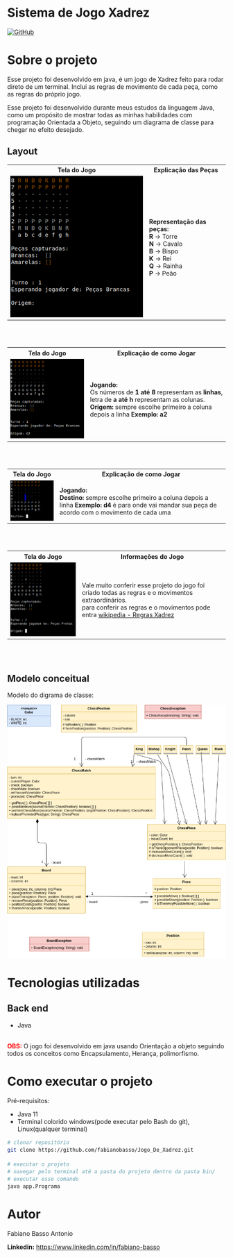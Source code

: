 # Sistema de Jogo  Xadrez
[![GitHub](https://img.shields.io/github/license/fabianobasso/Jogo_De_Xadrez)](https://github.com/fabianobasso/Jogo_De_Xadrez/blob/master/LICENSE) 

# Sobre o projeto
Esse projeto foi desenvolvido em java, é um jogo de Xadrez feito para rodar direto de um terminal. Inclui as regras de movimento de cada peça, como as regras do próprio jogo.

Esse projeto foi desenvolvido durante meus estudos da linguagem Java, como um propósito de mostrar todas as minhas habilidades com programação Orientada a Objeto, seguindo um diagrama de classe para chegar no efeito desejado.


## Layout 

<table>
    <tr>
        <th>Tela do Jogo</th>
        <th>Explicação das Peças</th>
    </tr>
    <tr>
        <td><img src="https://github.com/fabianobasso/assets/blob/master/img/JogoXadrez/Jogo.png"></td>
        <td><b>Representação das peças:</b>
            <br>
            <b>R</b> -> Torre
            <br>
            <b>N</b> -> Cavalo
            <br>
            <b>B</b> -> Bispo
            <br>
            <b>K</b> -> Rei
            <br>
            <b>Q</b> -> Rainha
            <br>
            <b>P</b> -> Peão    
        </td>
    </tr>
</table>
<br>
<br>

<table>
    <tr>
        <th>Tela do Jogo</th>
        <th>Explicação de como Jogar</th>
    </tr>
    <tr>
        <td><img src="https://github.com/fabianobasso/assets/blob/master/img/JogoXadrez/Jogando1.png"></td>
        <td><b>Jogando: </b>
            <br>
            Os números de <b>1 até 8</b> representam as <b>linhas</b>, letra de <b>a até h</b> representam as colunas. <br>
            <b>Origem: </b> sempre escolhe primeiro a coluna depois a linha <b>Exemplo: a2<b>
        </td>
    </tr>
</table>
<br>
<br>

<table>
    <tr>
        <th>Tela do Jogo</th>
        <th>Explicação de como Jogar</th>
    </tr>
    <tr>
        <td><img src="https://github.com/fabianobasso/assets/blob/master/img/JogoXadrez/Jogando2.png"></td>
        <td><b>Jogando: </b>
            <br>
            <b>Destino: </b> sempre escolhe primeiro a coluna depois a linha <b>Exemplo: d4</b> é para onde vai mandar sua peça de acordo com o movimento de cada uma
        </td>
    </tr>
</table>
<br>
<br>

<table>
    <tr>
        <th>Tela do Jogo</th>
        <th>Informações do Jogo</th>
    </tr>
    <tr>
        <td><img src="https://github.com/fabianobasso/assets/blob/master/img/JogoXadrez/Jogando3.png"></td>
        <td>Vale muito conferir esse projeto do jogo foi criado todas as regras e o movimentos extraordinários.
        <br>
        para conferir as regras e o movimentos pode entra <a href="https://pt.wikipedia.org/wiki/Leis_do_xadrez">wikipedia - Regras Xadrez</a>
        </td>
    </tr>
</table>
<br>
<br>

## Modelo conceitual
Modelo do digrama de classe:


![Modelo Conceitual](https://github.com/fabianobasso/assets/blob/master/img/ModelosConceitual/SistemaJogoXadrez.png)


# Tecnologias utilizadas

## Back end
- Java
<br>
<b style="color: red;">OBS:</b> O jogo foi desenvolvido em java usando Orientação a objeto seguindo todos os conceitos como Encapsulamento, Herança, polimorfismo.

# Como executar o projeto

Pré-requisitos: 
- Java 11
- Terminal colorido windows(pode executar pelo Bash do git), Linux(qualquer terminal) 

```bash
# clonar repositório
git clone https://github.com/fabianobasso/Jogo_De_Xadrez.git

# executar o projeto
# navegar pelo terminal até a pasta do projeto dentro da pasta bin/
# executar esse comando
java app.Programa

```

# Autor

Fabiano Basso Antonio

**Linkedin:** https://www.linkedin.com/in/fabiano-basso


